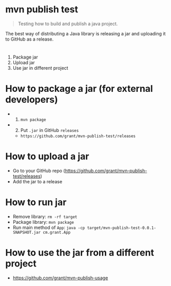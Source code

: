 # mvn publish test

> Testing how to build and publish a java project.

The best way of distributing a Java library is releasing a jar and uploading it to GitHub as a release.
#
1. Package jar
2. Upload jar
3. Use jar in different project

# How to package a jar (for external developers)
- 1. `mvn package`
- 2. Put `.jar` in GitHub `releases`
  - `https://github.com/grant/mvn-publish-test/releases`

# How to upload a jar
- Go to your GitHub repo (https://github.com/grant/mvn-publish-test/releases)
- Add the jar to a release

# How to run jar
- Remove library: `rm -rf target`
- Package library: `mvn package`
- Run main method of `App`: `java -cp target/mvn-publish-test-0.0.1-SNAPSHOT.jar cm.grant.App`

# How to use the jar from a different project
- https://github.com/grant/mvn-publish-usage
